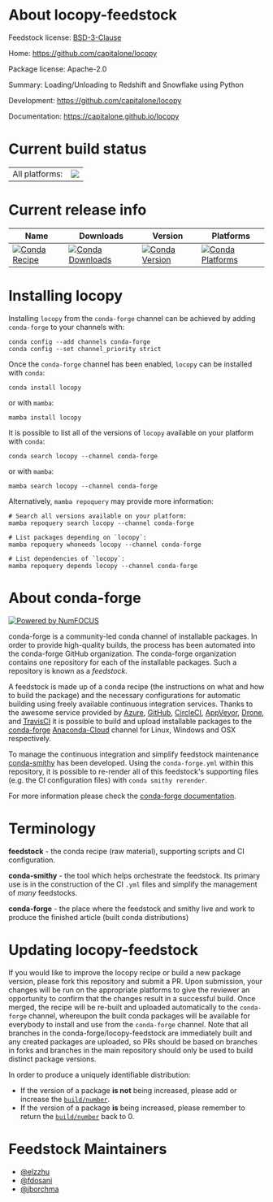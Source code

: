 About locopy-feedstock
======================

Feedstock license: [BSD-3-Clause](https://github.com/conda-forge/locopy-feedstock/blob/main/LICENSE.txt)

Home: https://github.com/capitalone/locopy

Package license: Apache-2.0

Summary: Loading/Unloading to Redshift and Snowflake using Python

Development: https://github.com/capitalone/locopy

Documentation: https://capitalone.github.io/locopy

Current build status
====================


<table><tr><td>All platforms:</td>
    <td>
      <a href="https://dev.azure.com/conda-forge/feedstock-builds/_build/latest?definitionId=11486&branchName=main">
        <img src="https://dev.azure.com/conda-forge/feedstock-builds/_apis/build/status/locopy-feedstock?branchName=main">
      </a>
    </td>
  </tr>
</table>

Current release info
====================

| Name | Downloads | Version | Platforms |
| --- | --- | --- | --- |
| [![Conda Recipe](https://img.shields.io/badge/recipe-locopy-green.svg)](https://anaconda.org/conda-forge/locopy) | [![Conda Downloads](https://img.shields.io/conda/dn/conda-forge/locopy.svg)](https://anaconda.org/conda-forge/locopy) | [![Conda Version](https://img.shields.io/conda/vn/conda-forge/locopy.svg)](https://anaconda.org/conda-forge/locopy) | [![Conda Platforms](https://img.shields.io/conda/pn/conda-forge/locopy.svg)](https://anaconda.org/conda-forge/locopy) |

Installing locopy
=================

Installing `locopy` from the `conda-forge` channel can be achieved by adding `conda-forge` to your channels with:

```
conda config --add channels conda-forge
conda config --set channel_priority strict
```

Once the `conda-forge` channel has been enabled, `locopy` can be installed with `conda`:

```
conda install locopy
```

or with `mamba`:

```
mamba install locopy
```

It is possible to list all of the versions of `locopy` available on your platform with `conda`:

```
conda search locopy --channel conda-forge
```

or with `mamba`:

```
mamba search locopy --channel conda-forge
```

Alternatively, `mamba repoquery` may provide more information:

```
# Search all versions available on your platform:
mamba repoquery search locopy --channel conda-forge

# List packages depending on `locopy`:
mamba repoquery whoneeds locopy --channel conda-forge

# List dependencies of `locopy`:
mamba repoquery depends locopy --channel conda-forge
```


About conda-forge
=================

[![Powered by
NumFOCUS](https://img.shields.io/badge/powered%20by-NumFOCUS-orange.svg?style=flat&colorA=E1523D&colorB=007D8A)](https://numfocus.org)

conda-forge is a community-led conda channel of installable packages.
In order to provide high-quality builds, the process has been automated into the
conda-forge GitHub organization. The conda-forge organization contains one repository
for each of the installable packages. Such a repository is known as a *feedstock*.

A feedstock is made up of a conda recipe (the instructions on what and how to build
the package) and the necessary configurations for automatic building using freely
available continuous integration services. Thanks to the awesome service provided by
[Azure](https://azure.microsoft.com/en-us/services/devops/), [GitHub](https://github.com/),
[CircleCI](https://circleci.com/), [AppVeyor](https://www.appveyor.com/),
[Drone](https://cloud.drone.io/welcome), and [TravisCI](https://travis-ci.com/)
it is possible to build and upload installable packages to the
[conda-forge](https://anaconda.org/conda-forge) [Anaconda-Cloud](https://anaconda.org/)
channel for Linux, Windows and OSX respectively.

To manage the continuous integration and simplify feedstock maintenance
[conda-smithy](https://github.com/conda-forge/conda-smithy) has been developed.
Using the ``conda-forge.yml`` within this repository, it is possible to re-render all of
this feedstock's supporting files (e.g. the CI configuration files) with ``conda smithy rerender``.

For more information please check the [conda-forge documentation](https://conda-forge.org/docs/).

Terminology
===========

**feedstock** - the conda recipe (raw material), supporting scripts and CI configuration.

**conda-smithy** - the tool which helps orchestrate the feedstock.
                   Its primary use is in the construction of the CI ``.yml`` files
                   and simplify the management of *many* feedstocks.

**conda-forge** - the place where the feedstock and smithy live and work to
                  produce the finished article (built conda distributions)


Updating locopy-feedstock
=========================

If you would like to improve the locopy recipe or build a new
package version, please fork this repository and submit a PR. Upon submission,
your changes will be run on the appropriate platforms to give the reviewer an
opportunity to confirm that the changes result in a successful build. Once
merged, the recipe will be re-built and uploaded automatically to the
`conda-forge` channel, whereupon the built conda packages will be available for
everybody to install and use from the `conda-forge` channel.
Note that all branches in the conda-forge/locopy-feedstock are
immediately built and any created packages are uploaded, so PRs should be based
on branches in forks and branches in the main repository should only be used to
build distinct package versions.

In order to produce a uniquely identifiable distribution:
 * If the version of a package **is not** being increased, please add or increase
   the [``build/number``](https://docs.conda.io/projects/conda-build/en/latest/resources/define-metadata.html#build-number-and-string).
 * If the version of a package **is** being increased, please remember to return
   the [``build/number``](https://docs.conda.io/projects/conda-build/en/latest/resources/define-metadata.html#build-number-and-string)
   back to 0.

Feedstock Maintainers
=====================

* [@elzzhu](https://github.com/elzzhu/)
* [@fdosani](https://github.com/fdosani/)
* [@jborchma](https://github.com/jborchma/)


